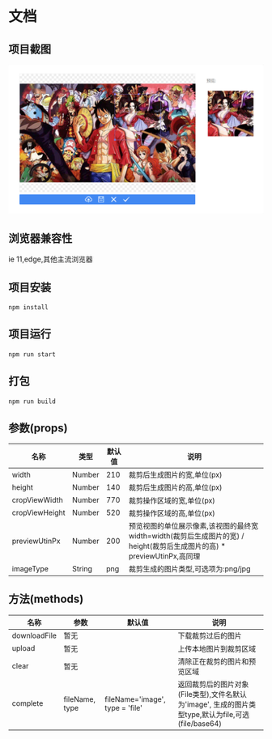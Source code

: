 # 文档

## 项目截图
![示例](src/assets/example.png)

## 浏览器兼容性
ie 11,edge,其他主流浏览器

## 项目安装
```
npm install
```

## 项目运行
```
npm run start
```

## 打包
```
npm run build
```

## 参数(props)
| 名称 | 类型 | 默认值 | 说明 |
|----|----|----|----|
| width | Number | 210 | 裁剪后生成图片的宽,单位(px) |
| height | Number | 140 | 裁剪后生成图片的高,单位(px) |
| cropViewWidth | Number | 770 | 裁剪操作区域的宽,单位(px) |
| cropViewHeight | Number | 520 | 裁剪操作区域的高,单位(px) |
| previewUtinPx | Number | 200 | 预览视图的单位展示像素,该视图的最终宽width=width(裁剪后生成图片的宽) / height(裁剪后生成图片的高) * previewUtinPx,高同理 |
| imageType | String | png | 裁剪生成的图片类型,可选项为:png/jpg |

## 方法(methods)
| 名称 | 参数 | 默认值 | 说明 |
| -- |-- | -- | -- |
| downloadFile | 暂无 |  |  下载裁剪过后的图片 |
| upload | 暂无 |  | 上传本地图片到裁剪区域 |
| clear | 暂无 |  | 清除正在裁剪的图片和预览区域 |
| complete | fileName, type | fileName='image', type = 'file' | 返回裁剪后的图片对象(File类型),文件名默认为'image', 生成的图片类型type,默认为file,可选(file/base64) |


